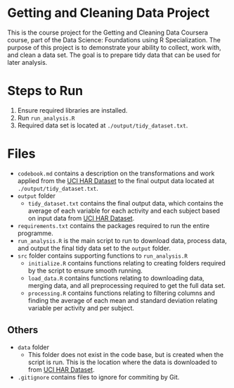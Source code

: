 Getting and Cleaning Data Project
===============

This is the course project for the Getting and Cleaning Data Coursera course, part of the Data Science: Foundations using R Specialization.  The purpose of this project is to demonstrate your ability to collect, work with, and clean a data set. The goal is to prepare tidy data that can be used for later analysis.

# Steps to Run
1. Ensure required libraries are installed.
2. Run `run_analysis.R`
3. Required data set is located at `./output/tidy_dataset.txt`.

# Files
- `codebook.md` contains a description on the transformations and work applied from the [UCI HAR Dataset](https://d396qusza40orc.cloudfront.net/getdata%2Fprojectfiles%2FUCI%20HAR%20Dataset.zip) to the final output data located at `./output/tidy_dataset.txt`.
- `output` folder
    - `tidy_dataset.txt` contains the final output data, which contains the average of each variable for each activity and each subject based on input data from [UCI HAR Dataset](https://d396qusza40orc.cloudfront.net/getdata%2Fprojectfiles%2FUCI%20HAR%20Dataset.zip).
- `requirements.txt` contains the packages required to run the entire programme.
- `run_analysis.R` is the main script to run to download data, process data, and output the final tidy data set to the `output` folder.
- `src` folder contains supporting functions to `run_analysis.R`
    - `initialize.R` contains functions relating to creating folders required by the script to ensure smooth running.
    - `load_data.R` contains functions relating to downloading data, merging data, and all preprocessing required to get the full data set.
    - `processing.R` contains functions relating to filtering columns and finding the average of each mean and standard deviation relating variable per activity and per subject.

## Others
- `data` folder
    - This folder does not exist in the code base, but is created when the script is run.  This is the location where the data is downloaded to from [UCI HAR Dataset](https://d396qusza40orc.cloudfront.net/getdata%2Fprojectfiles%2FUCI%20HAR%20Dataset.zip).
- `.gitignore` contains files to ignore for commiting by Git.
